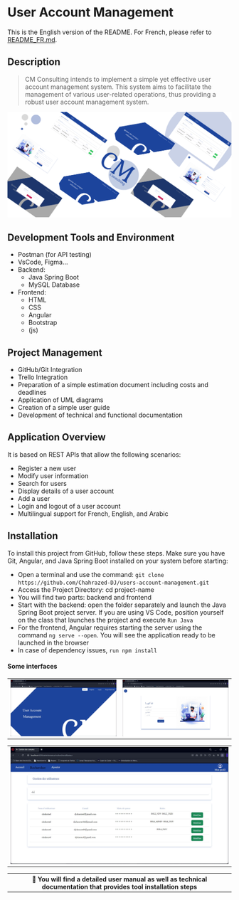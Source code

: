 # User Account Management

This is the English version of the README. For French, please refer to [README_FR.md](./README_FR.md).

## Description

>  CM Consulting intends to implement a simple yet effective user account management system. This system aims to facilitate the
management of various user-related operations, thus providing a robust user account management system.

<div align="center">
  <img src="Screenshots/Screenshot1.jpg" alt="first page" width="700px" />
</div>

## Development Tools and Environment
- Postman (for API testing)
- VsCode, Figma...
- Backend:
   - Java Spring Boot
   - MySQL Database
- Frontend:
   - HTML
   - CSS
   - Angular
   - Bootstrap
   - (js)
## Project Management
- GitHub/Git Integration
- Trello Integration
- Preparation of a simple estimation document including costs and deadlines
- Application of UML diagrams
- Creation of a simple user guide
- Development of technical and functional documentation
  
## Application Overview
It is based on REST APIs that allow the following scenarios:
- Register a new user
- Modify user information
- Search for users
- Display details of a user account
- Add a user
- Login and logout of a user account
- Multilingual support for French, English, and Arabic
  
## Installation
To install this project from GitHub, follow these steps. Make sure you have Git, Angular, and Java Spring Boot installed on your system before starting:
- Open a terminal and use the command: `git clone https://github.com/Chahrazed-DJ/users-account-management.git`
- Access the Project Directory: cd project-name
- You will find two parts: backend and frontend
- Start with the backend: open the folder separately and launch the Java Spring Boot project server. If you are using VS Code, position yourself on the class that launches the project and execute `Run Java`
- For the frontend, Angular requires starting the server using the command `ng serve --open`. You will see the application ready to be launched in the browser
- In case of dependency issues, `run npm install`
  
#### Some interfaces 
<table align="center">

  <tr>
    <td>  <img src="Screenshots/page%20en.JPG" />  </td>
    <td>  <img src="Screenshots/login%20ar.JPG" />  </td>
  </tr>
</table>
<table align="center">
  <tr>
    <td width="700px">  <img   src="Screenshots/filter.JPG" />  </td>
  </tr>
</table>


<table align="center">
  <tr>
    <th>
    📝 You will find a detailed user manual as well as technical documentation that provides tool installation steps
    </th>
  </tr>
</table>
